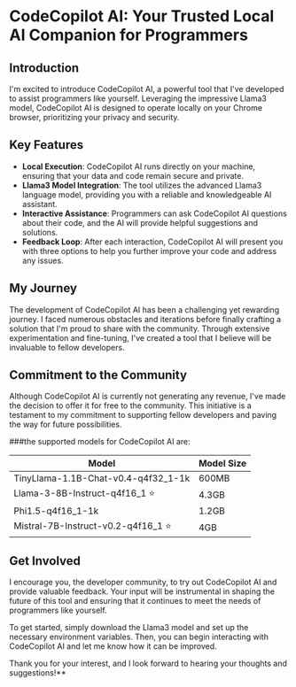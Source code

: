 # CodeCopilot AI: Your Trusted Local AI Companion for Programmers

## Introduction

I'm excited to introduce CodeCopilot AI, a powerful tool that I've developed to assist programmers like yourself. Leveraging the impressive Llama3 model, CodeCopilot AI is designed to operate locally on your Chrome browser, prioritizing your privacy and security.

## Key Features

- **Local Execution**: CodeCopilot AI runs directly on your machine, ensuring that your data and code remain secure and private.
- **Llama3 Model Integration**: The tool utilizes the advanced Llama3 language model, providing you with a reliable and knowledgeable AI assistant.
- **Interactive Assistance**: Programmers can ask CodeCopilot AI questions about their code, and the AI will provide helpful suggestions and solutions.
- **Feedback Loop**: After each interaction, CodeCopilot AI will present you with three options to help you further improve your code and address any issues.

## My Journey

The development of CodeCopilot AI has been a challenging yet rewarding journey. I faced numerous obstacles and iterations before finally crafting a solution that I'm proud to share with the community. Through extensive experimentation and fine-tuning, I've created a tool that I believe will be invaluable to fellow developers.

## Commitment to the Community

Although CodeCopilot AI is currently not generating any revenue, I've made the decision to offer it for free to the community. This initiative is a testament to my commitment to supporting fellow developers and paving the way for future possibilities.


###the supported models for CodeCopilot AI are:

| Model | Model Size |
| --- | --- |
| TinyLlama-1.1B-Chat-v0.4-q4f32_1-1k | 600MB |
| Llama-3-8B-Instruct-q4f16_1 ⭐ | 4.3GB |
| Phi1.5-q4f16_1-1k | 1.2GB |
| Mistral-7B-Instruct-v0.2-q4f16_1 ⭐ | 4GB |


## Get Involved

I encourage you, the developer community, to try out CodeCopilot AI and provide valuable feedback. Your input will be instrumental in shaping the future of this tool and ensuring that it continues to meet the needs of programmers like yourself.

To get started, simply download the Llama3 model and set up the necessary environment variables. Then, you can begin interacting with CodeCopilot AI and let me know how it can be improved.

Thank you for your interest, and I look forward to hearing your thoughts and suggestions!**

